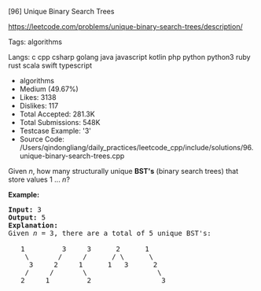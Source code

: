 [96] Unique Binary Search Trees  

https://leetcode.com/problems/unique-binary-search-trees/description/

Tags:   algorithms 

Langs:  c   cpp   csharp   golang   java   javascript   kotlin   php   python   python3   ruby   rust   scala   swift   typescript 

* algorithms
* Medium (49.67%)
* Likes:    3138
* Dislikes: 117
* Total Accepted:    281.3K
* Total Submissions: 548K
* Testcase Example:  '3'
* Source Code:       /Users/qindongliang/daily_practices/leetcode_cpp/include/solutions/96.unique-binary-search-trees.cpp

<p>Given <em>n</em>, how many structurally unique <strong>BST&#39;s</strong> (binary search trees) that store values 1 ...&nbsp;<em>n</em>?</p>

<p><strong>Example:</strong></p>

<pre>
<strong>Input:</strong> 3
<strong>Output:</strong> 5
<strong>Explanation:
</strong>Given <em>n</em> = 3, there are a total of 5 unique BST&#39;s:

   1         3     3      2      1
    \       /     /      / \      \
     3     2     1      1   3      2
    /     /       \                 \
   2     1         2                 3
</pre>

